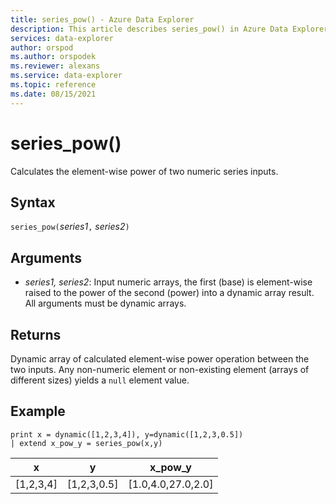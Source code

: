 ```yaml
---
title: series_pow() - Azure Data Explorer
description: This article describes series_pow() in Azure Data Explorer.
services: data-explorer
author: orspod
ms.author: orspodek
ms.reviewer: alexans
ms.service: data-explorer
ms.topic: reference
ms.date: 08/15/2021
---
```

# series_pow()

Calculates the element-wise power of two numeric series inputs.

## Syntax

`series_pow(`*series1*`,` *series2*`)`

## Arguments

* *series1, series2*: Input numeric arrays, the first (base) is element-wise raised to the power of the second (power) into a dynamic array result. All arguments must be dynamic arrays.

## Returns

Dynamic array of calculated element-wise power operation between the two inputs. Any non-numeric element or non-existing element (arrays of different sizes) yields a `null` element value.

## Example

<!-- csl: https://help.kusto.windows.net/Samples -->
```kusto
print x = dynamic([1,2,3,4]), y=dynamic([1,2,3,0.5])
| extend x_pow_y = series_pow(x,y) 
```

|x|y|x_pow_y|
|---|---|---|
|[1,2,3,4]|[1,2,3,0.5]|[1.0,4.0,27.0,2.0]|